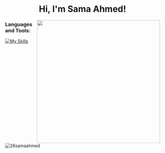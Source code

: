 <h1 align="center">Hi, I'm Sama Ahmed! </h1>

<img src="https://user-images.githubusercontent.com/111910374/212576437-f7c29759-9f0a-4918-b218-656080b790b0.png" width="400px" align="right">


<h3 align="left">Languages and Tools:</h3>
<p align="left"> <a href="https://www.w3schools.com/cpp/" target="_blank" rel="noreferrer"> <img 
                                                                                                
[![My Skills](https://skillicons.dev/icons?i=cpp,html,css,vscode,linux)](https://skillicons.dev)
                                                                                                                                                                                            

<p><img align="center" src="https://github-readme-streak-stats.herokuapp.com/?user=26samaahmed&theme=tokyonight" alt="26samaahmed" /></p>
